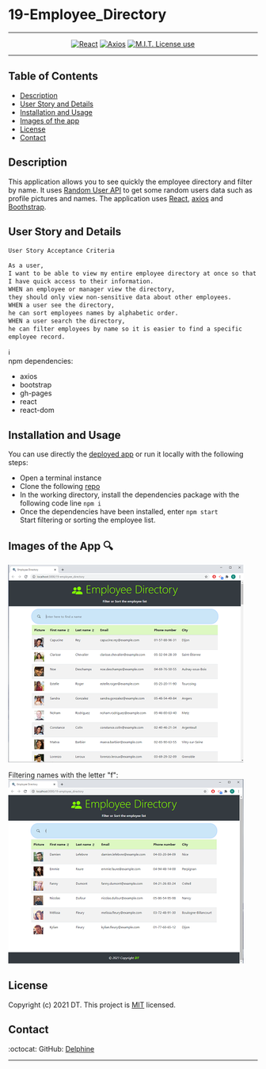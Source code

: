 # 19-Employee_Directory
<span align="center">   

---

 <a href="https://img.shields.io/badge/react-v17.0.1-orange?style=plastic"><img alt="React" src="https://img.shields.io/badge/react-v17.0.1-orange?style=plastic"/></a>
<a href="https://img.shields.io/badge/axios-v0.21.1-blue?style=plastic"><img alt="Axios" src="https://img.shields.io/badge/axios-v0.21.1-blue?style=plastic"/></a>
 <a href="https://img.shields.io/badge/License-MIT-brightgreen?style=plastic"><img alt="M.I.T. License use" src="https://img.shields.io/badge/License-MIT-brightgreen?style=plastic"/></a>  
 
 </span>

---

## Table of Contents  
* [Description](#Description)
* [User Story and Details](#User-Story-and-Details)  
* [Installation and Usage](#Installation-and-Usage)  
* [Images of the app](#Images-of-the-app-)  
* [License](#License)  
* [Contact](#Contact) 


## Description  
This application allows you to see quickly the employee directory and filter by name. It uses [Random User API](https://randomuser.me/) to get some random users data such as profile pictures and names. The application uses [React](https://reactjs.org/), [axios](https://www.npmjs.com/package/axios) and [Boothstrap](https://getbootstrap.com/docs/4.6/getting-started/introduction/).  


## User Story and Details  

```
User Story Acceptance Criteria
```
```
As a user,  
I want to be able to view my entire employee directory at once so that I have quick access to their information.  
WHEN an employee or manager view the directory,  
they should only view non-sensitive data about other employees. 
WHEN a user see the directory,  
he can sort employees names by alphabetic order.  
WHEN a user search the directory,  
he can filter employees by name so it is easier to find a specific employee record.  

```

:information_source:   
npm dependencies:  
- axios  
- bootstrap  
- gh-pages
- react  
- react-dom   

## Installation and Usage  
You can use directly the [deployed app](https://delph-sunny.github.io/19-employee_directory/) or run it locally with the following steps: 
- Open a terminal instance  
- Clone the following [repo](https://github.com/Delph-Sunny/19-employee_directory)  
- In the working directory, install the dependencies package with the following code line `npm i`  
- Once the dependencies have been installed, enter `npm start`  
Start filtering or sorting the employee list.   

## Images of the App :mag:    
![Employee_Directory](./images/Snippet_1.PNG)  

Filtering names with the letter "f":  
![Employee_Directory](./images/Snippet_2.PNG)     

## License  

Copyright (c) 2021 DT. This project is [MIT](https://choosealicense.com/licenses/mit) licensed.

## Contact  

:octocat:  GitHub: [Delphine](https://github.com/Delph-Sunny)  

---